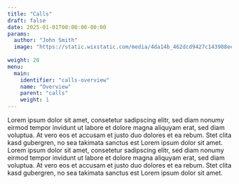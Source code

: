 ```yaml
---
title: "Calls"
draft: false
date: 2025-01-01T00:00:00-00:00
params:
  author: "John Smith"
  image: "https://static.wixstatic.com/media/4da14b_462dcd9427c143988ee0dfbb68f76a72~mv2.jpg/v1/fill/w_1920,h_880,fp_0.50_0.50,q_90/4da14b_462dcd9427c143988ee0dfbb68f76a72~mv2.jpg"
  
weight: 20
menu:
  main:
    identifier: "calls-overview"
    name: "Overview"
    parent: "calls"
    weight: 1
---
```


Lorem ipsum dolor sit amet, consetetur sadipscing elitr, sed diam nonumy eirmod tempor invidunt ut labore et dolore magna aliquyam erat, sed diam voluptua. At vero eos et accusam et justo duo dolores et ea rebum. Stet clita kasd gubergren, no sea takimata sanctus est Lorem ipsum dolor sit amet. Lorem ipsum dolor sit amet, consetetur sadipscing elitr, sed diam nonumy eirmod tempor invidunt ut labore et dolore magna aliquyam erat, sed diam voluptua. At vero eos et accusam et justo duo dolores et ea rebum. Stet clita kasd gubergren, no sea takimata sanctus est Lorem ipsum dolor sit amet.